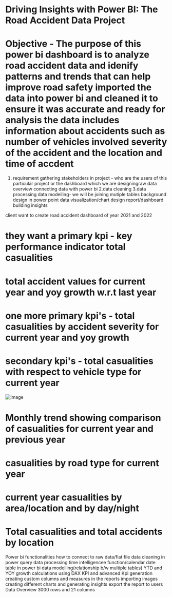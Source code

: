 
# Driving Insights with Power BI: The Road Accident Data Project
# Objective - The purpose of this power bi dashboard is to analyze road accident data and idenify patterns and trends that can help improve road safety imported the data into power bi and cleaned it to  ensure it was accurate and ready for analysis the data includes information about accidents such as number of vehicles involved severity of the accident and the location and time of accdent

1. requirement gathering
stakeholders in project - who are the users of this particular project or the dashboard which we are designingraw data overview
connecting data with power bi
2.data cleaning
3.data processing
data modelling- we will be joining mutiple tables
background design in power point
data visualization/chart design report/dashboard building insights

client want to create road accident dashboard of year 2021 and 2022
# they want a primary kpi - key performance indicator total casualities

# total accident values for current year and yoy growth w.r.t last year

# one more primary kpi's - total casualities by accident severity for current year and yoy growth

# secondary kpi's - total casualities with respect to vehicle type for current year
![image](https://github.com/vanshika879/project/assets/137144960/a0613365-cccb-431f-8284-810e4f27fe8b)


# Monthly trend showing comparison of casualities for current year and previous year

# casualities by road type for current year

# current year casualities by area/location and by day/night

# Total casualities and total accidents by location

Power bi functionalities
how to connect to raw data/flat file
data cleaning in power query
data processing
time intelligencee function/calendar date table in power bi
data modelling(relationship b/w multiple tables)
YTD and YOY growth calculations using DAX
KPI and advanced Kpi generation
creating custom columns and measures in the reports
importing images
creating different charts and generating insights
export the report to users
Data Overview
3000 rows and 21 columns

 



